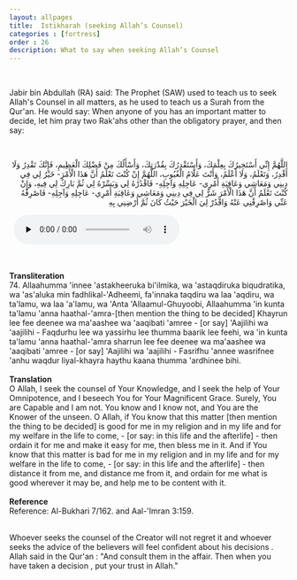 ```yaml
---
layout: allpages
title:  Istikharah (seeking Allah’s Counsel)
categories : [fortress]
order : 26
description: What to say when seeking Allah’s Counsel
---
```

&nbsp;
<div class="duaextra">

Jabir bin Abdullah (RA) said: The Prophet (SAW) used to teach us to seek Allah's Counsel in all matters, as he used to teach us a Surah from the Qur'an. He would say: When anyone of you has an important matter to decide, let him pray two Rak'ahs other than the obligatory prayer, and then say:

</div>
&nbsp;
<div class="arabictext" dir="RTL">

اللَّهُمَّ إِنِّي أَسْتَخِيرُكَ بِعِلْمَكَ، وَأَسْتَقْدِرُكَ بِقُدْرَتِكَ، وَأَسْأَلُكَ مِنْ فَضْلِكَ الْعَظِيمِ، فَإِنَّكَ تَقْدِرُ وَلَا أَقْدِرُ، وَتَعْلَمُ، وَلَا أَعْلَمُ، وَأَنْتَ عَلَّامُ الْغُيُوبِ، اللَّهُمَّ إِنْ كُنْتَ تَعْلَمُ أَنَّ هَذَا الْأَمْرَ- خَيْرٌ لِي فِي دِينِي وَمَعَاشِي وَعَاقِبَةِ أَمْرِي- عَاجِلِهِ وَآجِلِهِ- فَاقْدُرْهُ لِي وَيَسِّرْهُ لِي ثُمَّ بَارِكْ لِي فِيهِ، وَإِنْ كُنْتَ تَعْلَمُ أَنَّ هَذَا الْأَمْرَ شَرٌّ لِي فِي دِينِي وَمَعَاشِي وَعَاقِبَةِ أَمْرِي- عَاجِلِهِ وَآجِلِهِ- فَاصْرِفْهُ عَنِّي وَاصْرِفْنِي عَنْهُ وَاقْدُرْ لِيَ الْخَيْرَ حَيْثُ كَانَ ثُمَّ أَرْضِنِي بِهِ

</div>
&nbsp;


<audio controls  preload="none">
  <source src="{{ site.baseurl }}/audio/fortress/74.mp3" type="audio/mpeg">
Your browser does not support the audio element.
</audio>


&nbsp;
<div class="duaextra" tabindex="0">
<div><strong>Transliteration</strong></div>
<div class="extra">74. Allaahumma 'innee 'astakheeruka bi'ilmika, wa 'astaqdiruka biqudratika, wa 'as'aluka min fadhlikal-'Adheemi, fa'innaka taqdiru wa laa 'aqdiru, wa ta'lamu, wa laa 'a'lamu, wa 'Anta 'Allaamul-Ghuyoobi, Allaahumma 'in kunta ta'lamu 'anna haathal-'amra-[then mention the thing to be decided] Khayrun lee fee deenee wa ma'aashee wa 'aaqibati 'amree - [or say] 'Aajilihi wa 'aajilihi - Faqdurhu lee wa yassirhu lee thumma baarik lee feehi, wa 'in kunta ta'lamu 'anna haathal-'amra sharrun lee fee deenee wa ma'aashee wa 'aaqibati 'amree - [or say] 'Aajilihi wa 'aajilihi - Fasrifhu 'annee wasrifnee 'anhu waqdur liyal-khayra haythu kaana thumma 'ardhinee bihi.</div>
</div>
&nbsp;
<div class="duaextra" tabindex="0">
<div><strong>Translation</strong></div>
<div class="extra">O Allah, I seek the counsel of Your Knowledge, and I seek the help of Your Omnipotence, and I beseech You for Your Magnificent Grace. Surely, You are Capable and I am not. You know and I know not, and You are the Knower of the unseen. O Allah, if You know that this matter [then mention the thing to be decided] is good for me in my religion and in my life and for my welfare in the life to come, - [or say: in this life and the afterlife] - then ordain it for me and make it easy for me, then bless me in it. And if You know that this matter is bad for me in my religion and in my life and for my welfare in the life to come, - [or say: in this life and the afterlife] - then distance it from me, and distance me from it, and ordain for me what is good wherever it may be, and help me to be content with it.</div>
</div>
&nbsp;
<div class="duaextra" tabindex="0">
<div><strong>Reference</strong></div>
<div class="extra">Reference: Al-Bukhari 7/162. and Aal-'Imran 3:159.</div>
</div>
&nbsp;
<div class="duaextra">

Whoever seeks the counsel of the Creator will not regret it and whoever seeks the advice of the believers will feel confident about his decisions . Allah said in the Qur'an :
"And consult them in the affair. Then when you have taken a decision , put your trust in Allah."

</div>
